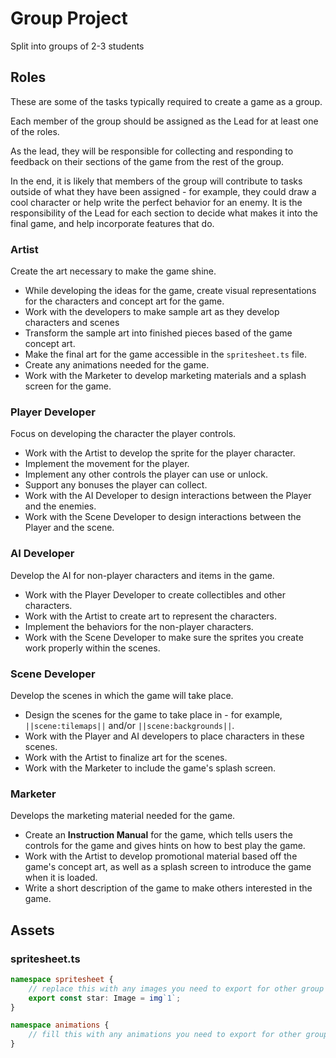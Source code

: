 # Group Project

Split into groups of 2-3 students

## Roles

These are some of the tasks typically required to create a game as a group.

Each member of the group should be assigned as the Lead for at least one of the roles.

As the lead, they will be responsible for collecting and responding to feedback on
their sections of the game from the rest of the group.

In the end, it is likely that members of the group will contribute to tasks
outside of what they have been assigned - for example,
they could draw a cool character or help write the perfect behavior for an enemy.
It is the responsibility of the Lead for each section to decide what makes it into
the final game, and help incorporate features that do.

### Artist

Create the art necessary to make the game shine.

* While developing the ideas for the game, create visual representations for the
characters and concept art for the game.
* Work with the developers to make sample art as they develop characters and scenes
* Transform the sample art into finished pieces based of the game concept art.
* Make the final art for the game accessible in the ``spritesheet.ts`` file.
* Create any animations needed for the game.
* Work with the Marketer to develop marketing materials and a splash screen for the game.

### Player Developer

Focus on developing the character the player controls.

* Work with the Artist to develop the sprite for the player character.
* Implement the movement for the player.
* Implement any other controls the player can use or unlock.
* Support any bonuses the player can collect.
* Work with the AI Developer to design interactions between the Player and the enemies.
* Work with the Scene Developer to design interactions between the Player and the scene.

### AI Developer

Develop the AI for non-player characters and items in the game.

* Work with the Player Developer to create collectibles and other characters.
* Work with the Artist to create art to represent the characters.
* Implement the behaviors for the non-player characters.
* Work with the Scene Developer to make sure the sprites you create
work properly within the scenes.

### Scene Developer

Develop the scenes in which the game will take place.

* Design the scenes for the game to take place in - for example,
``||scene:tilemaps||`` and/or ``||scene:backgrounds||``.
* Work with the Player and AI developers to place characters in these scenes.
* Work with the Artist to finalize art for the scenes.
* Work with the Marketer to include the game's splash screen.

### Marketer

Develops the marketing material needed for the game.

* Create an **Instruction Manual** for the game, which tells users the controls for the game
and gives hints on how to best play the game.
* Work with the Artist to develop promotional material based off the game's concept art,
as well as a splash screen to introduce the game when it is loaded.
* Write a short description of the game to make others interested in the game.

## Assets

### spritesheet.ts

```typescript
namespace spritesheet {
    // replace this with any images you need to export for other group members
    export const star: Image = img`1`;
}

namespace animations {
    // fill this with any animations you need to export for other group members
}
```
